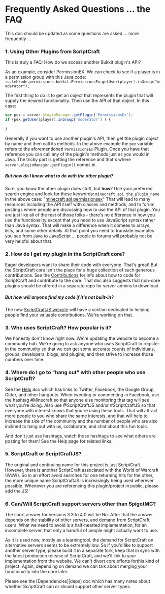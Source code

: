 # Frequently Asked Questions ... the FAQ

This doc should be updated as some questions are asked ... more frequently ...

### 1. Using Other Plugins from ScriptCraft

This is truly a FAQ: How do we access another Bukkit plugin's API?

As an example, consider PermissionEX. We can check to see if a player is in a permission group with this Java code:
`ru.tehkode.permissions.bukkit.PermissionsEx.getUser(player).inGroup("moderator");`

The first thing to do is to get an object that represents the plugin that will supply the desired functionality. Then use the API of that object. In this case:

```javascript
var pex = server.pluginManager.getPlugin('PermissionsEx');
if (pex.getUser(player).inGroup('moderator') ) {
   ...
}
```
Generally if you want to use another plugin's API, then get the plugin object by name and then call its methods. In the above example the `pex` variable refers to the aforementioned `PermissionsEx` Plugin. Once you have that reference you can call any of the plugin's methods just as you would in Java. The tricky part is getting the reference and that's where `server.pluginManager.getPlugin()` comes in.

##### But how do I know what to do with the other plugin?

Sure, you know the other plugin does stuff, but **how**? Use your preferred search engine and look for these keywords:
`minecraft api the_plugin_name`
In the above case: "[minecraft api permissionsex][pex]" That will lead to many resources including the API itself with classes and methods, and to forum postings where people are discussing how to use the API of that plugin. You are just like all of the rest of those folks - there's no difference in how you use the functionality except that you need to use JavaScript syntax rather than Java syntax. That will make a difference when it comees to arrays, lists, and some other details. At that point you need to translate examples you see from Java to JavaScript ... people in forums will probably not be very helpful about that.

<!-- TODO : Rather than deleting this text, rework the dConomy example for Spigot
To get a reference to and work with another plugin's API using ScriptCraft for CanaryMod the same principle applies. Say you've installed ScriptCraft and the dConomy plugin:

```javascript
var Canary = Packages.net.canarymod.Canary;
var pluginMgr = Canary.pluginManager();
var dConomy = pluginMgr.getPlugin('dConomy');
var dConomyServer = dConomy.modServer;
// from here on in you can access all of the dConomyServer object's calls
// e.g. dConomyServer.newTransaction()
```

The only difference between CanaryMod and Bukkit is how you get the plugin reference. In Bukkit it's:

```javascript
var otherPlugin = server.pluginManager.getPlugin('PLUGIN_NAME_GOES_HERE');
```

whereas in CanaryMod it's:

```javascript
var Canary = Packages.net.canarymod.Canary;
var otherPlugin = Canary.pluginManager().getPlugin('PLUGIN_NAME_GOES_HERE');
```
-->

### 2. How do I get my plugin in the ScriptCraft core?

Eager developers want to share their code with everyone. That's great! But the ScriptCraft core isn't the place for a huge collection of such generous contributions. See the [Contributions][contrib] for info about how to code for ScriptCraft and contribute to the core. That doc also suggests that non-core plugins should be offered in a separate repo for server admins to download.

##### But how will anyone find my code if it's not built-in?

The new [ScriptCraftJS website][website] will have a section dedicated to helping people find your valuable contributions. We're working on that.

### 3. Who uses ScriptCraft? How popular is it?

We honestly don't know right now. We're updating the website to become a community hub. We're going to ask anyone who uses ScriptCraft to register in the community so that we can get some accurate counts of individuals, groups, developers, blogs, and plugins, and then strive to increase those numbers over time.

### 4. Where do I go to "hang out" with other people who use ScriptCraft?

See the [Help][help] doc which has links to Twitter, Facebook, the Google Group, Gitter, and other hangouts. When tweeting or commenting in Facebook, use the hashtag #Minecraft so that anyone else monitoring that tag will see what you're doing. Also use @ScriptCraftJS and/or #ScriptCraftJS so that everyone with interest knows that you're using these tools. That will attract more people to you who share the same interests, and that will help to increase the size of the community and the number of people who are also inclined to hang out with us, collaborate, and chat about this fun topic.

And don't just use hashtags, watch those hashtags to see what others are posting for them! See the Help page for related links.

### 5. ScriptCraft or ScriptCraftJS?

The original and continuing name for this project is just ScriptCraft. However, there is another ScriptCraft associated with the World of Warcraft (WoW). So in an effort avoid searches for one returning hits for the other, the more unique name ScriptCraftJS is increasingly being used wherever possible. Whenever you are referencing this plugin/project in public, please add the JS!

### 6. Can/Will ScriptCraft support servers other than SpigotMC?

The short answer for versions 3.3 to 4.0 will be No. After that the answer depends on the stability of other servers, and demand from ScriptCraft users. What we need to avoid is a half-hearted implementation, for an incomplete server, that only a handful of people might actually want to use.

As it is used now, mostly as a learningtool, the demand for ScriptCraft on alternative servers seems to be extremely low. So if you'd like to support another server type, please build it in a separate fork, keep that in sync with the latest production release of ScriptCraft, and we'll link to your implementation from the website. We can't divert core efforts forthis kind of project. Again, depending on demand we can talk about merging your functionality into the core later.

Please see the [Dependencies][deps] doc which has many notes about whether ScriptCraft can or should support other server types.



[contrib]: Contributing.md
[help]: Help.md
[pex]: https://www.google.com/search?q=minecraft+api+permissionsex
[website]: http://scriptcraftjs.org/